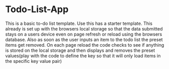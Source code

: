 # Todo-List-App

This is a basic to-do list template. Use this has a starter template. This already is set up with the browsers local storage so that the data submitted stays on a users device even on page refresh or reload using the browsers database. Also as soon as the user inputs an item to the todo list the preset items get removed. On each page reload the code checks to see if anything is stored on the local storage and then displays and removes the preset values(play with the code to define the key so that it will only load items in the specific key value pair) 
